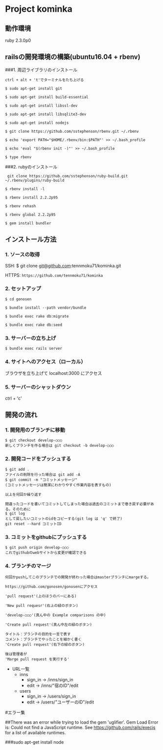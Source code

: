 
# Project kominka

## 動作環境

ruby 2.3.0p0


## railsの開発環境の構築(ubuntu16.04 + rbenv)

###1. 周辺ライブラリのインストール
```
ctrl + alt + 't'でターミナルをたち上げる

$ sudo apt-get install git

$ sudo apt-get install build-essential

$ sudo apt-get install libssl-dev

$ sudo apt-get install libsqlite3-dev

$ sudo apt-get install nodejs

$ git clone https://github.com/sstephenson/rbenv.git ~/.rbenv

$ echo 'export PATH="$HOME/.rbenv/bin:$PATH"' >> ~/.bash_profile

$ echo 'eval "$(rbenv init -)"' >> ~/.bash_profile

$ type rbenv
```

###2. rubyのインストール
```
 git clone https://github.com/sstephenson/ruby-build.git ~/.rbenv/plugins/ruby-build

$ rbenv install -l

$ rbenv install 2.2.2p95

$ rbenv rehash

$ rbenv global 2.2.2p95

$ gem install bundler

```


## インストール方法

### 1. ソースの取得

SSH:
$ git clone git@github.com:tennmoku71/kominka.git

HTTPS:
`https://github.com/tennmoku71/kominka`

### 2. セットアップ
```
$ cd gonosen

$ bundle install --path vendor/bundle

$ bundle exec rake db:migrate

$ bundle exec rake db:seed
```

### 3. サーバーの立ち上げ
```
$ bundle exec rails server
```

### 4. サイトへのアクセス（ローカル）
ブラウザを立ち上げて
localhost:3000
にアクセス

### 5. サーバーのシャットダウン
ctrl + 'c'


## 開発の流れ
### 1. 開発用のブランチに移動
```
$ git checkout develop-○○○
新しくブランチを作る場合は git checkout -b develop-○○○

```
### 2. 開発コードをプッシュする

```
$ git add .
ファイルの削除を行った場合は git add -A
$ git commit -m "コミットメッセージ"
(コミットメッセージは簡潔にわかりやすく作業内容を表すもの)

以上を何回か繰り返す

間違ったコードを書いてコミットしてしまった場合は過去のコミットまで巻き戻す必要がある。そのために
$ git log
として戻したいコミットのidをコピーする(git log は 'q' で終了)
git reset --hard コミットID

```

### 3. コミットをgithubにプッシュする
```
$ git push origin develop-○○○
これでgithubのwebサイトから変更が確認できる
```

### 4. ブランチのマージ
```
何回かpushしてこのブランチでの開発が終わった場合はmasterブランチにmargeする。

https://github.com/gonosen/gonosenにアクセス

'pull request'(上のほうのバーにある)

'New pull requesr'(右上の緑のボタン)

'develop-○○○'(真ん中の Example comparisons の中)

'Create pull request'(真ん中左の緑のボタン)

タイトル：ブランチの目的を一言で表す
コメント：ブランチでやったことを細かく書く
'Create pull request'(右下の緑のボタン)

後は管理者が
'Marge pull request を実行する'

```


* URL一覧
  * inns
    - sign_in      -> /inns/sign_in
    - edit         -> /inns/"宿のID"/edit
  * users
    - sign_in      -> /users/sign_in
    - edit         -> /users/"ユーザーのID"/edit


#エラー集

##There was an error while trying to load the gem 'uglifier'.
Gem Load Error is: Could not find a JavaScript runtime. See https://github.com/rails/execjs for a list of available runtimes.

###sudo apt-get install node


